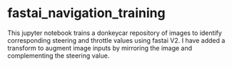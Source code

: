 # fastai_navigation_training
This jupyter notebook trains a donkeycar repository of images to identify corresponding steering and throttle values using fastai V2.  I have added a transform to augment image inputs by mirroring the image and complementing the steering value.
